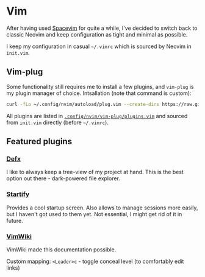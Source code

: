 # Vim

After having used [Spacevim](https://spacevim.org/) for quite a while,
I've decided to switch back to classic Neovim and keep configuration as tight and minimal as possible.

I keep my configuration in casual `~/.vimrc` which is sourced by Neovim in `init.vim`.

## Vim-plug
Some functionality still requires me to install a few plugins, and `vim-plug` is my plugin manager of choice.
Intsallation (note that command is custom):
```bash
curl -fLo ~/.config/nvim/autoload/plug.vim --create-dirs https://raw.githubusercontent.com/junegunn/vim-plug/master/plug.vim
```

All plugins are listed in [`.config/nvim/vim-plug/plugins.vim`](../../.config/nvim/vim-plug/plugins.vim) and sourced from `init.vim` directly (before `~/.vimrc`).

## Featured plugins

### [Defx](https://github.com/Shougo/defx.nvim)
I like to always keep a tree-view of my project at hand. This is the best option out there - dark-powered file explorer.

### [Startify](https://github.com/mhinz/vim-startify)
Provides a cool startup screen. Also allows to manage sessions more easily, but I haven't got used to them yet.
Not essential, I might get rid of it in future.

### [VimWiki](https://github.com/vimwiki/vimwiki)
VimWiki made this documentation possible.

Custom mapping: `<Leader>c` - toggle conceal level (to comfortably edit links)


